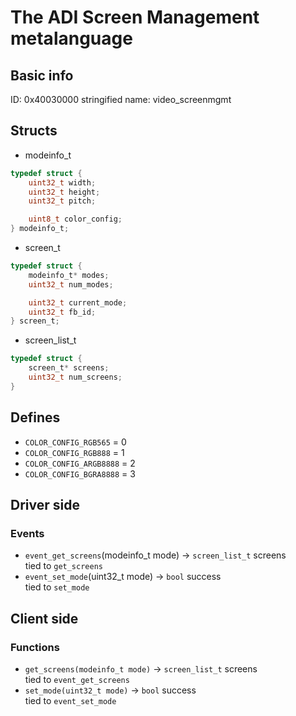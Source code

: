 # The ADI Screen Management metalanguage
## Basic info
ID: 0x40030000
stringified name: video_screenmgmt

## Structs
* modeinfo_t
```c
typedef struct {
    uint32_t width;
    uint32_t height;
    uint32_t pitch;

    uint8_t color_config;
} modeinfo_t;
```
* screen_t
```c
typedef struct {
    modeinfo_t* modes;
    uint32_t num_modes;

    uint32_t current_mode;
    uint32_t fb_id;
} screen_t;
```
* screen_list_t
```c
typedef struct {
    screen_t* screens;
    uint32_t num_screens;
}
```
## Defines
* `COLOR_CONFIG_RGB565` = 0
* `COLOR_CONFIG_RGB888` = 1
* `COLOR_CONFIG_ARGB8888` = 2
* `COLOR_CONFIG_BGRA8888` = 3

## Driver side
### Events
* `event_get_screens`(modeinfo_t mode) -> `screen_list_t` screens</br>
tied to `get_screens` 
* `event_set_mode`(uint32_t mode) -> `bool` success</br>
tied to `set_mode`

## Client side
### Functions
* `get_screens(modeinfo_t mode)` -> `screen_list_t` screens </br>
tied to `event_get_screens`
* `set_mode(uint32_t mode)` -> `bool` success </br>
tied to `event_set_mode`